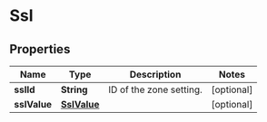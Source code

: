 # Ssl

## Properties
Name | Type | Description | Notes
------------ | ------------- | ------------- | -------------
**sslId** | **String** | ID of the zone setting. |  [optional]
**sslValue** | [**SslValue**](SslValue.md) |  |  [optional]
